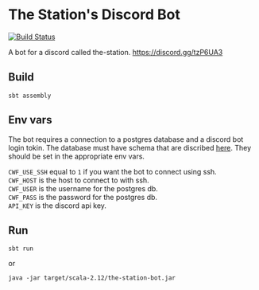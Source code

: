 # The Station's Discord Bot

[![Build Status](https://ci.bvereborn.com/buildStatus/icon?job=the-station-bot)](https://ci.bvereborn.com/job/the-station-bot)

A bot for a discord called the-station. https://discord.gg/tzP6UA3

## Build

```
sbt assembly
```

## Env vars

The bot requires a connection to a postgres database and a discord bot login tokin. The database must have schema that are discribed [here](https://github.com/cwfitzgerald/the-station-bot/blob/master/src/main/scala/com/cwfitz/the_station_bot/database/DBWrapper.scala#L7). They should be set in the appropriate env vars.

`CWF_USE_SSH` equal to `1` if you want the bot to connect using ssh.  
`CWF_HOST` is the host to connect to with ssh.  
`CWF_USER` is the username for the postgres db.  
`CWF_PASS` is the password for the postgres db.  
`API_KEY` is the discord api key.  

## Run

```
sbt run
```

or 

```
java -jar target/scala-2.12/the-station-bot.jar
```


